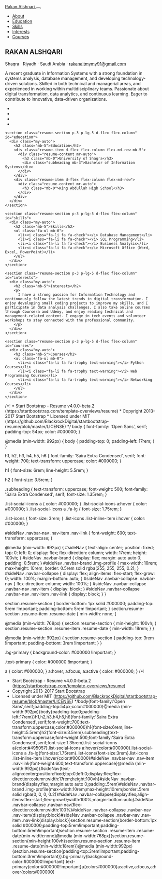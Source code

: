 <!DOCTYPE html>
<html lang="en">

<head>
  <meta charset="utf-8" />
  <meta name="viewport" content="width=device-width, initial-scale=1, shrink-to-fit=no" />
  <meta name="description" content="" />
  <meta name="author" content="" />
  <title>CV - Rakan Alshqari</title>

  <!-- Bootstrap core CSS -->
  <link href="vendor/bootstrap/css/bootstrap.min.css" rel="stylesheet" />

  <!-- Fonts -->
  <link href="https://fonts.googleapis.com/css?family=Saira+Extra+Condensed:100,900" rel="stylesheet" />
  <link href="https://fonts.googleapis.com/css?family=Open+Sans:300,800" rel="stylesheet" />
  <link href="vendor/devicons/css/devicons.min.css" rel="stylesheet" />
  <link href="vendor/simple-line-icons/css/simple-line-icons.css" rel="stylesheet" />
  <link href="css/resume.min.css" rel="stylesheet" />
</head>

<body id="page-top">
  <nav class="navbar navbar-expand-lg navbar-dark bg-primary fixed-top" id="sideNav">
    <a class="navbar-brand js-scroll-trigger" href="#page-top">
      <span class="d-block d-lg-none">Rakan Alshqari</span>
      <span class="d-none d-lg-block"></span>
    </a>
    <button class="navbar-toggler" type="button" data-toggle="collapse" data-target="#navbarSupportedContent"
      aria-controls="navbarSupportedContent" aria-expanded="false" aria-label="Toggle navigation">
      <span class="navbar-toggler-icon"></span>
    </button>
    <div class="collapse navbar-collapse" id="navbarSupportedContent">
      <ul class="navbar-nav">
        <li class="nav-item"><a class="nav-link js-scroll-trigger" href="#about">About</a></li>
        <li class="nav-item"><a class="nav-link js-scroll-trigger" href="#education">Education</a></li>
        <li class="nav-item"><a class="nav-link js-scroll-trigger" href="#skills">Skills</a></li>
        <li class="nav-item"><a class="nav-link js-scroll-trigger" href="#interests">Interests</a></li>
        <li class="nav-item"><a class="nav-link js-scroll-trigger" href="#courses">Courses</a></li>
      </ul>
    </div>
  </nav>

  <div class="container-fluid p-0">
    <section class="resume-section p-3 p-lg-5 d-flex d-column" id="about">
      <div class="my-auto">
        <h1 class="mb-0">RAKAN <span class="text-primary">ALSHQARI</span></h1>
        <div class="subheading mb-5">Shaqra · Riyadh · Saudi Arabia ·
          <a href="mailto:rakanaltmymy91@gmail.com">rakanaltmymy91@gmail.com</a>
        </div>
        <p class="mb-5">
          A recent graduate in Information Systems with a strong foundation in systems analysis, database management, and developing technology-driven solutions. Skilled in both technical and managerial areas, and experienced in working within multidisciplinary teams. Passionate about digital transformation, data analytics, and continuous learning. Eager to contribute to innovative, data-driven organizations.
        </p>
        <ul class="list-inline list-social-icons mb-0">
          <li class="list-inline-item"><a href="#"><span class="fa-stack fa-lg"><i class="fa fa-circle fa-stack-2x"></i><i
                  class="fa fa-facebook fa-stack-1x fa-inverse"></i></span></a></li>
          <li class="list-inline-item"><a href="#"><span class="fa-stack fa-lg"><i class="fa fa-circle fa-stack-2x"></i><i
                  class="fa fa-twitter fa-stack-1x fa-inverse"></i></span></a></li>
          <li class="list-inline-item"><a href="#"><span class="fa-stack fa-lg"><i class="fa fa-circle fa-stack-2x"></i><i
                  class="fa fa-linkedin fa-stack-1x fa-inverse"></i></span></a></li>
          <li class="list-inline-item"><a href="#"><span class="fa-stack fa-lg"><i class="fa fa-circle fa-stack-2x"></i><i
                  class="fa fa-github fa-stack-1x fa-inverse"></i></span></a></li>
        </ul>
      </div>
    </section>

    <section class="resume-section p-3 p-lg-5 d-flex flex-column" id="education">
      <div class="my-auto">
        <h2 class="mb-5">Education</h2>
        <div class="resume-item d-flex flex-column flex-md-row mb-5">
          <div class="resume-content mr-auto">
            <h3 class="mb-0">University of Shaqra</h3>
            <div class="subheading mb-3">Bachelor of Information Systems</div>
          </div>
        </div>
        <div class="resume-item d-flex flex-column flex-md-row">
          <div class="resume-content mr-auto">
            <h3 class="mb-0">King Abdullah High School</h3>
          </div>
        </div>
      </div>
    </section>

    <section class="resume-section p-3 p-lg-5 d-flex flex-column" id="skills">
      <div class="my-auto">
        <h2 class="mb-5">Skills</h2>
        <ul class="fa-ul mb-0">
          <li><i class="fa-li fa fa-check"></i> Database Management</li>
          <li><i class="fa-li fa fa-check"></i> SQL Programming</li>
          <li><i class="fa-li fa fa-check"></i> Business Analysis</li>
          <li><i class="fa-li fa fa-check"></i> Microsoft Office (Word, Excel, PowerPoint)</li>
        </ul>
      </div>
    </section>

    <section class="resume-section p-3 p-lg-5 d-flex flex-column" id="interests">
      <div class="my-auto">
        <h2 class="mb-5">Interests</h2>
        <p>
          I have a strong passion for Information Technology and continuously follow the latest trends in digital transformation. I enjoy developing small coding projects to improve my skills, and I participate in data analysis challenges. I also take online courses through Coursera and Udemy, and enjoy reading technical and management-related content. I engage in tech events and volunteer workshops to stay connected with the professional community.
        </p>
      </div>
    </section>

    <section class="resume-section p-3 p-lg-5 d-flex flex-column" id="courses">
      <div class="my-auto">
        <h2 class="mb-5">Courses</h2>
        <ul class="fa-ul mb-0">
          <li><i class="fa-li fa fa-trophy text-warning"></i> Python Courses</li>
          <li><i class="fa-li fa fa-trophy text-warning"></i> Web Programming Courses</li>
          <li><i class="fa-li fa fa-trophy text-warning"></i> Networking Courses</li>
        </ul>
      </div>
    </section>
  </div>

  <!-- Bootstrap core JavaScript -->
  <script src="vendor/jquery/jquery.min.js"></script>
  <script src="vendor/bootstrap/js/bootstrap.bundle.min.js"></script>

  <!-- Plugin JavaScript -->
  <script src="vendor/jquery-easing/jquery.easing.min.js"></script>

  <!-- Custom scripts -->
  <script src="js/resume.min.js"></script>
</body>

</html>
/*!
 * Start Bootstrap - Resume v4.0.0-beta.2 (https://startbootstrap.com/template-overviews/resume)
 * Copyright 2013-2017 Start Bootstrap
 * Licensed under MIT (https://github.com/BlackrockDigital/startbootstrap-resume/blob/master/LICENSE)
 */
body {
  font-family: 'Open Sans', serif;
  padding-top: 54px;
  color: #000000; }

@media (min-width: 992px) {
  body {
    padding-top: 0;
    padding-left: 17rem; } }

h1,
h2,
h3,
h4,
h5,
h6 {
  font-family: 'Saira Extra Condensed', serif;
  font-weight: 700;
  text-transform: uppercase;
  color: #000000; }

h1 {
  font-size: 6rem;
  line-height: 5.5rem; }

h2 {
  font-size: 3.5rem; }

.subheading {
  text-transform: uppercase;
  font-weight: 500;
  font-family: 'Saira Extra Condensed', serif;
  font-size: 1.35rem; }

.list-social-icons a {
  color: #000000; }
  .list-social-icons a:hover {
    color: #000000; }
  .list-social-icons a .fa-lg {
    font-size: 1.75rem; }

.list-icons {
  font-size: 3rem; }
  .list-icons .list-inline-item i:hover {
    color: #000000; }

#sideNav .navbar-nav .nav-item .nav-link {
  font-weight: 600;
  text-transform: uppercase; }

@media (min-width: 992px) {
  #sideNav {
    text-align: center;
    position: fixed;
    top: 0;
    left: 0;
    display: flex;
    flex-direction: column;
    width: 17rem;
    height: 100vh; }
    #sideNav .navbar-brand {
      display: flex;
      margin: auto auto 0;
      padding: 0.5rem; }
      #sideNav .navbar-brand .img-profile {
        max-width: 10rem;
        max-height: 10rem;
        border: 0.5rem solid rgba(255, 255, 255, 0.2); }
    #sideNav .navbar-collapse {
      display: flex;
      align-items: flex-start;
      flex-grow: 0;
      width: 100%;
      margin-bottom: auto; }
      #sideNav .navbar-collapse .navbar-nav {
        flex-direction: column;
        width: 100%; }
        #sideNav .navbar-collapse .navbar-nav .nav-item {
          display: block; }
          #sideNav .navbar-collapse .navbar-nav .nav-item .nav-link {
            display: block; } }

section.resume-section {
  border-bottom: 1px solid #000000;
  padding-top: 5rem !important;
  padding-bottom: 5rem !important; }
  section.resume-section .resume-item .resume-date {
    min-width: none; }

@media (min-width: 768px) {
  section.resume-section {
    min-height: 100vh; }
    section.resume-section .resume-item .resume-date {
      min-width: 18rem; } }

@media (min-width: 992px) {
  section.resume-section {
    padding-top: 3rem !important;
    padding-bottom: 3rem !important; } }

.bg-primary {
  background-color: #000000 !important; }

.text-primary {
  color: #000000 !important; }

a {
  color: #000000; }
  a:hover, a:focus, a:active {
    color: #000000; }
/*!
 * Start Bootstrap - Resume v4.0.0-beta.2 (https://startbootstrap.com/template-overviews/resume)
 * Copyright 2013-2017 Start Bootstrap
 * Licensed under MIT (https://github.com/BlackrockDigital/startbootstrap-resume/blob/master/LICENSE)
 */body{font-family:'Open Sans',serif;padding-top:54px;color:#000000}@media (min-width:992px){body{padding-top:0;padding-left:17rem}}h1,h2,h3,h4,h5,h6{font-family:'Saira Extra Condensed',serif;font-weight:700;text-transform:uppercase;color:#000000}h1{font-size:6rem;line-height:5.5rem}h2{font-size:3.5rem}.subheading{text-transform:uppercase;font-weight:500;font-family:'Saira Extra Condensed',serif;font-size:1.35rem}.list-social-icons a{color:#495057}.list-social-icons a:hover{color:#000000}.list-social-icons a .fa-lg{font-size:1.75rem}.list-icons{font-size:3rem}.list-icons .list-inline-item i:hover{color:#000000}#sideNav .navbar-nav .nav-item .nav-link{font-weight:600;text-transform:uppercase}@media (min-width:992px){#sideNav{text-align:center;position:fixed;top:0;left:0;display:flex;flex-direction:column;width:17rem;height:100vh}#sideNav .navbar-brand{display:flex;margin:auto auto 0;padding:.5rem}#sideNav .navbar-brand .img-profile{max-width:10rem;max-height:10rem;border:.5rem solid rgba(0, 0, 0, 0.2)}#sideNav .navbar-collapse{display:flex;align-items:flex-start;flex-grow:0;width:100%;margin-bottom:auto}#sideNav .navbar-collapse .navbar-nav{flex-direction:column;width:100%}#sideNav .navbar-collapse .navbar-nav .nav-item{display:block}#sideNav .navbar-collapse .navbar-nav .nav-item .nav-link{display:block}}section.resume-section{border-bottom:1px solid #000000;padding-top:5rem!important;padding-bottom:5rem!important}section.resume-section .resume-item .resume-date{min-width:none}@media (min-width:768px){section.resume-section{min-height:100vh}section.resume-section .resume-item .resume-date{min-width:18rem}}@media (min-width:992px){section.resume-section{padding-top:3rem!important;padding-bottom:3rem!important}}.bg-primary{background-color:#000000!important}.text-primary{color:#000000!important}a{color:#000000}a:active,a:focus,a:hover{color:#000000}
